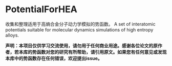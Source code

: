 # PotentialForHEA
 收集和整理适用于高熵合金分子动力学模拟的势函数。
 A set of interatomic potentials suitable for molecular dynamics simulations of high entropy alloys.

**声明：本项目仅供学习交流使用，请勿用于任何商业用途。感谢各位论文的原作者，若本库的势函数对您的研究有所帮助，请引用原文。如果您有任何意见或发现本库中的势函数存在任何错误，欢迎提出issue。**
